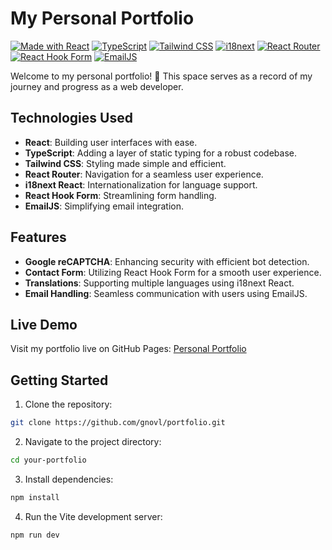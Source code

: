 # My Personal Portfolio

[![Made with React](https://img.shields.io/badge/Made%20with-React-blue?style=for-the-badge&logo=react)](https://reactjs.org/)
[![TypeScript](https://img.shields.io/badge/TypeScript-007ACC?style=for-the-badge&logo=typescript&logoColor=white)](https://www.typescriptlang.org/)
[![Tailwind CSS](https://img.shields.io/badge/Tailwind%20CSS-38B2AC?style=for-the-badge&logo=tailwind-css&logoColor=white)](https://tailwindcss.com/)
[![i18next](https://img.shields.io/badge/i18next-FBE173?style=for-the-badge&logo=i18next&logoColor=white)](https://www.i18next.com/)
[![React Router](https://img.shields.io/badge/React%20Router-CA4245?style=for-the-badge&logo=react-router&logoColor=white)](https://reactrouter.com/)
[![React Hook Form](https://img.shields.io/badge/React%20Hook%20Form-20232A?style=for-the-badge&logo=react&logoColor=61DAFB)](https://react-hook-form.com/)
[![EmailJS](https://img.shields.io/badge/EmailJS-0DB7E4?style=for-the-badge&logo=email&logoColor=white)](https://www.emailjs.com/)

Welcome to my personal portfolio! 🚀 This space serves as a record of my journey and progress as a web developer.

## Technologies Used

- **React**: Building user interfaces with ease.
- **TypeScript**: Adding a layer of static typing for a robust codebase.
- **Tailwind CSS**: Styling made simple and efficient.
- **React Router**: Navigation for a seamless user experience.
- **i18next React**: Internationalization for language support.
- **React Hook Form**: Streamlining form handling.
- **EmailJS**: Simplifying email integration.

## Features

- **Google reCAPTCHA**: Enhancing security with efficient bot detection.
- **Contact Form**: Utilizing React Hook Form for a smooth user experience.
- **Translations**: Supporting multiple languages using i18next React.
- **Email Handling**: Seamless communication with users using EmailJS.

## Live Demo

Visit my portfolio live on GitHub Pages: [Personal Portfolio](https://gnovl.github.io/portfolio/)

## Getting Started

1. Clone the repository:

```bash
git clone https://github.com/gnovl/portfolio.git
```

2. Navigate to the project directory:

```bash
cd your-portfolio
```

3. Install dependencies:

```bash
npm install

```

4. Run the Vite development server:

```bash
npm run dev
```
